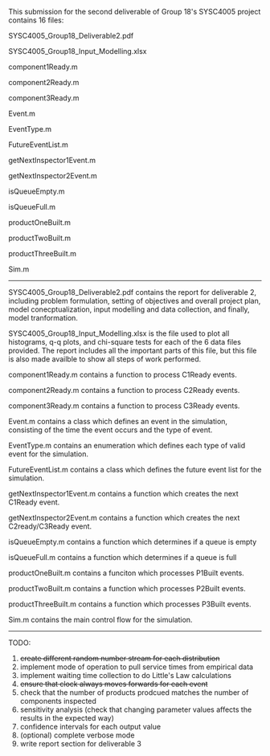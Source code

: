 This submission for the second deliverable of Group 18's SYSC4005 project contains 16 files:

SYSC4005_Group18_Deliverable2.pdf

SYSC4005_Group18_Input_Modelling.xlsx

component1Ready.m

component2Ready.m

component3Ready.m

Event.m

EventType.m

FutureEventList.m

getNextInspector1Event.m

getNextInspector2Event.m

isQueueEmpty.m

isQueueFull.m

productOneBuilt.m

productTwoBuilt.m

productThreeBuilt.m

Sim.m

----------------------------------------------------------------------------------------------------------------------------------

SYSC4005_Group18_Deliverable2.pdf contains the report for deliverable 2, including problem formulation, 
setting of objectives and overall project plan, model conecptualization, input modelling and 
data collection, and finally, model tranformation.

SYSC4005_Group18_Input_Modelling.xlsx is the file used to plot all histograms, q-q plots, and chi-square
tests for each of the 6 data files provided. The report includes all the important parts of this file, but this
file is also made availble to show all steps of work performed.

component1Ready.m contains a function to process C1Ready events.

component2Ready.m contains a function to process C2Ready events.

component3Ready.m contains a function to process C3Ready events.

Event.m contains a class which defines an event in the simulation, consisting of the time the event occurs and the type of event.

EventType.m contains an enumeration which defines each type of valid event for the simulation.

FutureEventList.m contains a class which defines the future event list for the simulation.

getNextInspector1Event.m contains a function which creates the next C1Ready event.

getNextInspector2Event.m contains a function which creates the next C2ready/C3Ready event.

isQueueEmpty.m contains a function which determines if a queue is empty

isQueueFull.m contains a function which determines if a queue is full

productOneBuilt.m contains a funciton which processes P1Built events.

productTwoBuilt.m contains a function which processes P2Built events.

productThreeBuilt.m contains a function which processes P3Built events.

Sim.m contains the main control flow for the simulation.

----------------------------------------------------------------------------------------------------------------------------------
TODO:
1. ~~create different random number stream for each distribution~~
2. implement mode of operation to pull service times from empirical data
3. implement waiting time collection to do Little's Law calculations
4. ~~ensure that clock always moves forwards for each event~~
5. check that the number of products prodcued matches the number of components inspected
6. sensitivity analysis (check that changing parameter values affects the results in the expected way)
7. confidence intervals for each output value
8. (optional) complete verbose mode
9. write report section for deliverable 3
